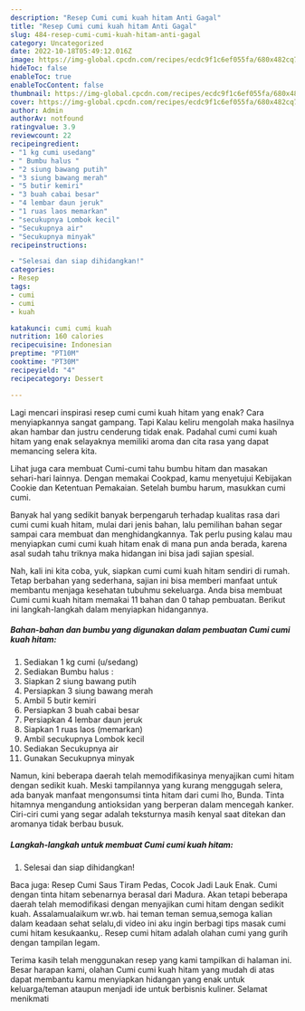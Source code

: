 ```yaml
---
description: "Resep Cumi cumi kuah hitam Anti Gagal"
title: "Resep Cumi cumi kuah hitam Anti Gagal"
slug: 484-resep-cumi-cumi-kuah-hitam-anti-gagal
category: Uncategorized
date: 2022-10-18T05:49:12.016Z
image: https://img-global.cpcdn.com/recipes/ecdc9f1c6ef055fa/680x482cq70/cumi-cumi-kuah-hitam-foto-resep-utama.jpg
hideToc: false
enableToc: true
enableTocContent: false
thumbnail: https://img-global.cpcdn.com/recipes/ecdc9f1c6ef055fa/680x482cq70/cumi-cumi-kuah-hitam-foto-resep-utama.jpg
cover: https://img-global.cpcdn.com/recipes/ecdc9f1c6ef055fa/680x482cq70/cumi-cumi-kuah-hitam-foto-resep-utama.jpg
author: Admin
authorAv: notfound
ratingvalue: 3.9
reviewcount: 22
recipeingredient:
- "1 kg cumi usedang"
- " Bumbu halus "
- "2 siung bawang putih"
- "3 siung bawang merah"
- "5 butir kemiri"
- "3 buah cabai besar"
- "4 lembar daun jeruk"
- "1 ruas laos memarkan"
- "secukupnya Lombok kecil"
- "Secukupnya air"
- "Secukupnya minyak"
recipeinstructions:

- "Selesai dan siap dihidangkan!"
categories:
- Resep
tags:
- cumi
- cumi
- kuah

katakunci: cumi cumi kuah 
nutrition: 160 calories
recipecuisine: Indonesian
preptime: "PT10M"
cooktime: "PT30M"
recipeyield: "4"
recipecategory: Dessert

---
```



Lagi mencari inspirasi resep cumi cumi kuah hitam yang enak? Cara menyiapkannya sangat gampang. Tapi Kalau keliru mengolah maka hasilnya akan hambar dan justru cenderung tidak enak. Padahal cumi cumi kuah hitam yang enak selayaknya memiliki aroma dan cita rasa yang dapat memancing selera kita.


Lihat juga cara membuat Cumi-cumi tahu bumbu hitam dan masakan sehari-hari lainnya. Dengan memakai Cookpad, kamu menyetujui Kebijakan Cookie dan Ketentuan Pemakaian. Setelah bumbu harum, masukkan cumi cumi.

Banyak hal yang sedikit banyak berpengaruh terhadap kualitas rasa dari cumi cumi kuah hitam, mulai dari jenis bahan, lalu pemilihan bahan segar sampai cara membuat dan menghidangkannya. Tak perlu pusing kalau mau menyiapkan cumi cumi kuah hitam enak di mana pun anda berada, karena asal sudah tahu triknya maka hidangan ini bisa jadi sajian spesial.


Nah, kali ini kita coba, yuk, siapkan cumi cumi kuah hitam sendiri di rumah. Tetap berbahan yang sederhana, sajian ini bisa memberi manfaat untuk membantu menjaga kesehatan tubuhmu sekeluarga. Anda bisa membuat Cumi cumi kuah hitam memakai 11 bahan dan 0 tahap pembuatan. Berikut ini langkah-langkah dalam menyiapkan hidangannya.

<!--inarticleads1-->

##### Bahan-bahan dan bumbu yang digunakan dalam pembuatan Cumi cumi kuah hitam:

1. Sediakan 1 kg cumi (u/sedang)
1. Sediakan  Bumbu halus :
1. Siapkan 2 siung bawang putih
1. Persiapkan 3 siung bawang merah
1. Ambil 5 butir kemiri
1. Persiapkan 3 buah cabai besar
1. Persiapkan 4 lembar daun jeruk
1. Siapkan 1 ruas laos (memarkan)
1. Ambil secukupnya Lombok kecil
1. Sediakan Secukupnya air
1. Gunakan Secukupnya minyak


Namun, kini beberapa daerah telah memodifikasinya menyajikan cumi hitam dengan sedikit kuah. Meski tampilannya yang kurang menggugah selera, ada banyak manfaat mengonsumsi tinta hitam dari cumi lho, Bunda. Tinta hitamnya mengandung antioksidan yang berperan dalam mencegah kanker. Ciri-ciri cumi yang segar adalah teksturnya masih kenyal saat ditekan dan aromanya tidak berbau busuk. 

<!--inarticleads2-->

##### Langkah-langkah untuk membuat Cumi cumi kuah hitam:


1. Selesai dan siap dihidangkan!

Baca juga: Resep Cumi Saus Tiram Pedas, Cocok Jadi Lauk Enak. Cumi dengan tinta hitam sebenarnya berasal dari Madura. Akan tetapi beberapa daerah telah memodifikasi dengan menyajikan cumi hitam dengan sedikit kuah. Assalamualaikum wr.wb. hai teman teman semua,semoga kalian dalam keadaan sehat selalu,di video ini aku ingin berbagi tips masak cumi cumi hitam kesukaanku,. Resep cumi hitam adalah olahan cumi yang gurih dengan tampilan legam. 

Terima kasih telah menggunakan resep yang kami tampilkan di halaman ini. Besar harapan kami, olahan Cumi cumi kuah hitam yang mudah di atas dapat membantu kamu menyiapkan hidangan yang enak untuk keluarga/teman ataupun menjadi ide untuk berbisnis kuliner. Selamat menikmati
